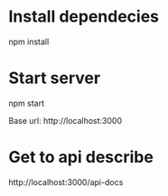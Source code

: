 # Install dependecies

npm install

# Start server

npm start 

Base url: http://localhost:3000

# Get to api describe

http://localhost:3000/api-docs